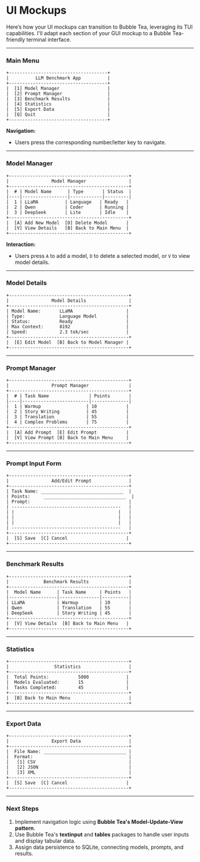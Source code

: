 # UI Mockups

Here’s how your UI mockups can transition to Bubble Tea, leveraging its TUI capabilities. I'll adapt each section of your GUI mockup to a Bubble Tea-friendly terminal interface.

---

### **Main Menu**

```
+-------------------------------------+
|          LLM Benchmark App          |
+-------------------------------------+
|  [1] Model Manager                  |
|  [2] Prompt Manager                 |
|  [3] Benchmark Results              |
|  [4] Statistics                     |
|  [5] Export Data                    |
|  [Q] Quit                           |
+-------------------------------------+
```

**Navigation:**

- Users press the corresponding number/letter key to navigate.

---

### **Model Manager**

```
+---------------------------------------------+
|                Model Manager                |
+---------------------------------------------+
|  # | Model Name      | Type       | Status  |
|----|-----------------|------------|---------|
|  1 | LLaMA          | Language   | Ready   |
|  2 | Qwen           | Coder      | Running |
|  3 | DeepSeek       | Lite       | Idle    |
+---------------------------------------------+
|  [A] Add New Model  [D] Delete Model       |
|  [V] View Details   [B] Back to Main Menu  |
+---------------------------------------------+
```

**Interaction:**

- Users press `A` to add a model, `D` to delete a selected model, or `V` to view model details.

---

### **Model Details**

```
+---------------------------------------------+
|                Model Details                |
+---------------------------------------------+
| Model Name:       LLaMA                    |
| Type:             Language Model           |
| Status:           Ready                    |
| Max Context:      8192                     |
| Speed:            2.3 tok/sec              |
+---------------------------------------------+
|  [E] Edit Model  [B] Back to Model Manager |
+---------------------------------------------+
```

---

### **Prompt Manager**

```
+---------------------------------------------+
|                Prompt Manager               |
+---------------------------------------------+
|  # | Task Name               | Points       |
|----|-------------------------|--------------|
|  1 | Warmup                 | 10           |
|  2 | Story Writing          | 45           |
|  3 | Translation            | 55           |
|  4 | Complex Problems       | 75           |
+---------------------------------------------+
|  [A] Add Prompt  [E] Edit Prompt           |
|  [V] View Prompt [B] Back to Main Menu     |
+---------------------------------------------+
```

---

### **Prompt Input Form**

```
+---------------------------------------------+
|                Add/Edit Prompt              |
+---------------------------------------------+
| Task Name: _______________________________  |
| Points:     _______________________________  |
| Prompt:                                     |
| -----------------------------------------   |
| |                                       |   |
| |                                       |   |
| |                                       |   |
| -----------------------------------------   |
+---------------------------------------------+
|  [S] Save  [C] Cancel                      |
+---------------------------------------------+
```

---

### **Benchmark Results**

```
+---------------------------------------------+
|             Benchmark Results               |
+---------------------------------------------+
|  Model Name      | Task Name     | Points   |
|------------------|---------------|----------|
| LLaMA            | Warmup        | 10       |
| Qwen             | Translation   | 55       |
| DeepSeek         | Story Writing | 45       |
+---------------------------------------------+
|  [V] View Details  [B] Back to Main Menu   |
+---------------------------------------------+
```

---

### **Statistics**

```
+---------------------------------------------+
|                 Statistics                  |
+---------------------------------------------+
|  Total Points:           5000              |
|  Models Evaluated:       15                |
|  Tasks Completed:        45                |
+---------------------------------------------+
|  [B] Back to Main Menu                      |
+---------------------------------------------+
```

---

### **Export Data**

```
+---------------------------------------------+
|                Export Data                  |
+---------------------------------------------+
|  File Name: _______________________________ |
|  Format:                                    |
|   [1] CSV                                   |
|   [2] JSON                                  |
|   [3] XML                                   |
+---------------------------------------------+
|  [S] Save  [C] Cancel                      |
+---------------------------------------------+
```

---

### **Next Steps**

1. Implement navigation logic using **Bubble Tea's Model-Update-View pattern**.
2. Use Bubble Tea's **textinput** and **tables** packages to handle user inputs and display tabular data.
3. Assign data persistence to SQLite, connecting models, prompts, and results.
